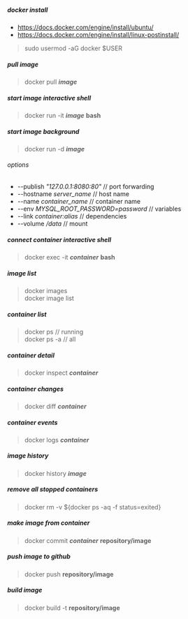 ##### docker install
- https://docs.docker.com/engine/install/ubuntu/   
- https://docs.docker.com/engine/install/linux-postinstall/   
> sudo usermod -aG docker $USER

##### pull image
> docker pull **_image_**

##### start image interactive shell
> docker run -it **_image_** **bash**

##### start image background
> docker run -d **_image_**

###### options
- --publish *"127.0.0.1:8080:80"* // port forwarding  
- --hostname *server_name* // host name  
- --name *container_name* // container name  
- --env *MYSQL_ROOT_PASSWORD=password* // variables  
- --link *container:alias* // dependencies  
- --volume */data* // mount

##### connect container interactive shell
> docker exec -it **_container_** **bash**

##### image list
> docker images  
> docker image list

##### container list
> docker ps // running  
> docker ps -a // all

##### container detail
> docker inspect **_container_**

##### container changes
> docker diff **_container_**

##### container events
> docker logs **_container_**

##### image history
> docker history **_image_**

##### remove all stopped containers
> docker rm -v ${docker ps -aq -f status=exited}

##### make image from container
> docker commit **_container_** **repository/image**

##### push image to github
> docker push **repository/image**

##### build image
> docker build -t **repository/image**
